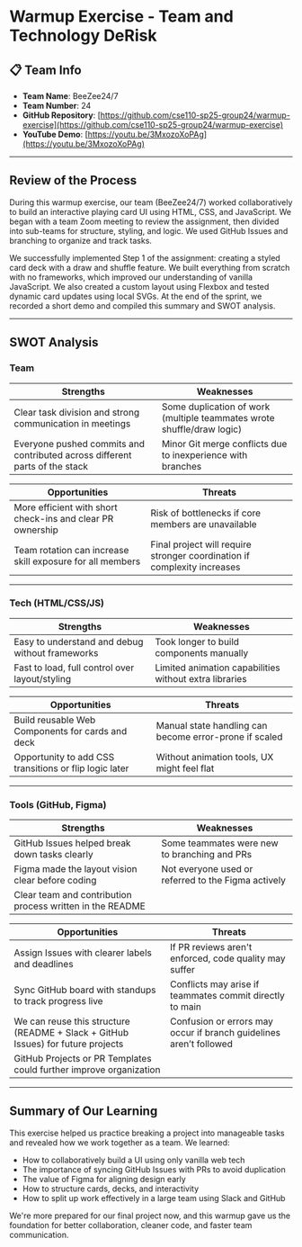 # Warmup Exercise - Team and Technology DeRisk

## 📋 Team Info

- **Team Name**: BeeZee24/7
- **Team Number**: 24
- **GitHub Repository**: [https://github.com/cse110-sp25-group24/warmup-exercise](https://github.com/cse110-sp25-group24/warmup-exercise)
- **YouTube Demo**: [https://youtu.be/3MxozoXoPAg](https://youtu.be/3MxozoXoPAg)

---

## Review of the Process

During this warmup exercise, our team (BeeZee24/7) worked collaboratively to build an interactive playing card UI using HTML, CSS, and JavaScript. We began with a team Zoom meeting to review the assignment, then divided into sub-teams for structure, styling, and logic. We used GitHub Issues and branching to organize and track tasks.

We successfully implemented Step 1 of the assignment: creating a styled card deck with a draw and shuffle feature. We built everything from scratch with no frameworks, which improved our understanding of vanilla JavaScript. We also created a custom layout using Flexbox and tested dynamic card updates using local SVGs. At the end of the sprint, we recorded a short demo and compiled this summary and SWOT analysis.

---

## SWOT Analysis

### Team

| Strengths | Weaknesses |
|-----------|------------|
| Clear task division and strong communication in meetings | Some duplication of work (multiple teammates wrote shuffle/draw logic) |
| Everyone pushed commits and contributed across different parts of the stack | Minor Git merge conflicts due to inexperience with branches |

| Opportunities | Threats |
|---------------|---------|
| More efficient with short check-ins and clear PR ownership | Risk of bottlenecks if core members are unavailable |
| Team rotation can increase skill exposure for all members | Final project will require stronger coordination if complexity increases |

---

### Tech (HTML/CSS/JS)

| Strengths | Weaknesses |
|-----------|------------|
| Easy to understand and debug without frameworks | Took longer to build components manually |
| Fast to load, full control over layout/styling | Limited animation capabilities without extra libraries |

| Opportunities | Threats |
|---------------|---------|
| Build reusable Web Components for cards and deck | Manual state handling can become error-prone if scaled |
| Opportunity to add CSS transitions or flip logic later | Without animation tools, UX might feel flat |

---

### Tools (GitHub, Figma)

| Strengths | Weaknesses |
|-----------|------------|
| GitHub Issues helped break down tasks clearly | Some teammates were new to branching and PRs |
| Figma made the layout vision clear before coding | Not everyone used or referred to the Figma actively |
| Clear team and contribution process written in the README | |

| Opportunities | Threats |
|---------------|---------|
| Assign Issues with clearer labels and deadlines | If PR reviews aren't enforced, code quality may suffer |
| Sync GitHub board with standups to track progress live | Conflicts may arise if teammates commit directly to main |
| We can reuse this structure (README + Slack + GitHub Issues) for future projects | Confusion or errors may occur if branch guidelines aren’t followed |
| GitHub Projects or PR Templates could further improve organization | |

---

## Summary of Our Learning

This exercise helped us practice breaking a project into manageable tasks and revealed how we work together as a team. We learned:

- How to collaboratively build a UI using only vanilla web tech
- The importance of syncing GitHub Issues with PRs to avoid duplication
- The value of Figma for aligning design early
- How to structure cards, decks, and interactivity
- How to split up work effectively in a large team using Slack and GitHub

We're more prepared for our final project now, and this warmup gave us the foundation for better collaboration, cleaner code, and faster team communication.
